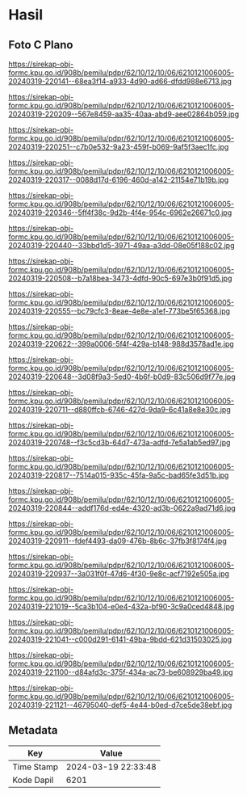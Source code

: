 # Hasil

## Foto C Plano

https://sirekap-obj-formc.kpu.go.id/908b/pemilu/pdpr/62/10/12/10/06/6210121006005-20240319-220141--68ea3f14-a933-4d90-ad66-dfdd988e6713.jpg

https://sirekap-obj-formc.kpu.go.id/908b/pemilu/pdpr/62/10/12/10/06/6210121006005-20240319-220209--567e8459-aa35-40aa-abd9-aee02864b059.jpg

https://sirekap-obj-formc.kpu.go.id/908b/pemilu/pdpr/62/10/12/10/06/6210121006005-20240319-220251--c7b0e532-9a23-459f-b069-9af5f3aec1fc.jpg

https://sirekap-obj-formc.kpu.go.id/908b/pemilu/pdpr/62/10/12/10/06/6210121006005-20240319-220317--0088d17d-6196-460d-a142-21154e71b19b.jpg

https://sirekap-obj-formc.kpu.go.id/908b/pemilu/pdpr/62/10/12/10/06/6210121006005-20240319-220346--5ff4f38c-9d2b-4f4e-954c-6962e26671c0.jpg

https://sirekap-obj-formc.kpu.go.id/908b/pemilu/pdpr/62/10/12/10/06/6210121006005-20240319-220440--33bbd1d5-3971-49aa-a3dd-08e05f188c02.jpg

https://sirekap-obj-formc.kpu.go.id/908b/pemilu/pdpr/62/10/12/10/06/6210121006005-20240319-220508--b7a18bea-3473-4dfd-90c5-697e3b0f91d5.jpg

https://sirekap-obj-formc.kpu.go.id/908b/pemilu/pdpr/62/10/12/10/06/6210121006005-20240319-220555--bc79cfc3-8eae-4e8e-a1ef-773be5f65368.jpg

https://sirekap-obj-formc.kpu.go.id/908b/pemilu/pdpr/62/10/12/10/06/6210121006005-20240319-220622--399a0006-5f4f-429a-b148-988d3578ad1e.jpg

https://sirekap-obj-formc.kpu.go.id/908b/pemilu/pdpr/62/10/12/10/06/6210121006005-20240319-220648--3d08f9a3-5ed0-4b6f-b0d9-83c506d9f77e.jpg

https://sirekap-obj-formc.kpu.go.id/908b/pemilu/pdpr/62/10/12/10/06/6210121006005-20240319-220711--d880ffcb-6746-427d-9da9-6c41a8e8e30c.jpg

https://sirekap-obj-formc.kpu.go.id/908b/pemilu/pdpr/62/10/12/10/06/6210121006005-20240319-220748--f3c5cd3b-64d7-473a-adfd-7e5a1ab5ed97.jpg

https://sirekap-obj-formc.kpu.go.id/908b/pemilu/pdpr/62/10/12/10/06/6210121006005-20240319-220817--7514a015-935c-45fa-9a5c-bad65fe3d51b.jpg

https://sirekap-obj-formc.kpu.go.id/908b/pemilu/pdpr/62/10/12/10/06/6210121006005-20240319-220844--addf176d-ed4e-4320-ad3b-0622a9ad71d6.jpg

https://sirekap-obj-formc.kpu.go.id/908b/pemilu/pdpr/62/10/12/10/06/6210121006005-20240319-220911--fdef4493-da09-476b-8b6c-37fb3f8174f4.jpg

https://sirekap-obj-formc.kpu.go.id/908b/pemilu/pdpr/62/10/12/10/06/6210121006005-20240319-220937--3a031f0f-47d6-4f30-9e8c-acf7192e505a.jpg

https://sirekap-obj-formc.kpu.go.id/908b/pemilu/pdpr/62/10/12/10/06/6210121006005-20240319-221019--5ca3b104-e0e4-432a-bf90-3c9a0ced4848.jpg

https://sirekap-obj-formc.kpu.go.id/908b/pemilu/pdpr/62/10/12/10/06/6210121006005-20240319-221041--c000d291-6141-49ba-9bdd-621d31503025.jpg

https://sirekap-obj-formc.kpu.go.id/908b/pemilu/pdpr/62/10/12/10/06/6210121006005-20240319-221100--d84afd3c-375f-434a-ac73-be608929ba49.jpg

https://sirekap-obj-formc.kpu.go.id/908b/pemilu/pdpr/62/10/12/10/06/6210121006005-20240319-221121--46795040-def5-4e44-b0ed-d7ce5de38ebf.jpg


## Metadata

| Key        | Value               |
| ---------- | ------------------- |
| Time Stamp | 2024-03-19 22:33:48 |
| Kode Dapil | 6201                |



